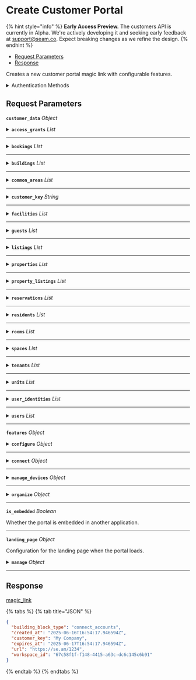 # Create Customer Portal
{% hint style="info" %}
**Early Access Preview.** The customers API is currently in Alpha. We're actively developing it and seeking early feedback at [support@seam.co](mailto:support@seam.co). Expect breaking changes as we refine the design.
{% endhint %}

- [Request Parameters](#request-parameters)
- [Response](#response)

Creates a new customer portal magic link with configurable features.


<details>

<summary>Authentication Methods</summary>

- API key
- Personal access token
  <br>Must also include the `seam-workspace` header in the request.

To learn more, see [Authentication](https://docs.seam.co/latest/api/authentication).
</details>

## Request Parameters

**`customer_data`** *Object*

<details>

<summary><b><code>access_grants</code></b> <i>List</i></summary>

List of access grants.

</details>

---



<details>

<summary><b><code>bookings</code></b> <i>List</i></summary>

List of bookings.

</details>

---



<details>

<summary><b><code>buildings</code></b> <i>List</i></summary>

List of buildings.

</details>

---



<details>

<summary><b><code>common_areas</code></b> <i>List</i></summary>

List of shared common areas.

</details>

---



<details>

<summary><b><code>customer_key</code></b> <i>String</i></summary>

Your unique identifier for the customer.

</details>

---



<details>

<summary><b><code>facilities</code></b> <i>List</i></summary>

List of gym or fitness facilities.

</details>

---



<details>

<summary><b><code>guests</code></b> <i>List</i></summary>

List of guests.

</details>

---



<details>

<summary><b><code>listings</code></b> <i>List</i></summary>

List of property listings.

</details>

---



<details>

<summary><b><code>properties</code></b> <i>List</i></summary>

List of short-term rental properties.

</details>

---



<details>

<summary><b><code>property_listings</code></b> <i>List</i></summary>

List of property listings.

</details>

---



<details>

<summary><b><code>reservations</code></b> <i>List</i></summary>

List of reservations.

</details>

---



<details>

<summary><b><code>residents</code></b> <i>List</i></summary>

List of residents.

</details>

---



<details>

<summary><b><code>rooms</code></b> <i>List</i></summary>

List of hotel or hospitality rooms.

</details>

---



<details>

<summary><b><code>spaces</code></b> <i>List</i></summary>

List of general spaces or areas.

</details>

---



<details>

<summary><b><code>tenants</code></b> <i>List</i></summary>

List of tenants.

</details>

---



<details>

<summary><b><code>units</code></b> <i>List</i></summary>

List of multi-family residential units.

</details>

---



<details>

<summary><b><code>user_identities</code></b> <i>List</i></summary>

List of user identities.

</details>

---



<details>

<summary><b><code>users</code></b> <i>List</i></summary>

List of users.

</details>

---


**`features`** *Object*

<details>

<summary><b><code>configure</code></b> <i>Object</i></summary>

Configuration for the configure feature.

</details>

---



<details>

<summary><b><code>connect</code></b> <i>Object</i></summary>

Configuration for the connect accounts feature.

</details>

---



<details>

<summary><b><code>manage_devices</code></b> <i>Object</i></summary>

Configuration for the manage devices feature.

</details>

---



<details>

<summary><b><code>organize</code></b> <i>Object</i></summary>

Configuration for the organize feature.

</details>

---


**`is_embedded`** *Boolean*

Whether the portal is embedded in another application.

---

**`landing_page`** *Object*

Configuration for the landing page when the portal loads.

<details>

<summary><b><code>manage</code></b> <i>Object</i></summary>

</details>

---



## Response

[magic\_link](./../unstable_partner/building_blocks)


{% tabs %}
{% tab title="JSON" %}



```json
{
  "building_block_type": "connect_accounts",
  "created_at": "2025-06-16T16:54:17.946594Z",
  "customer_key": "My Company",
  "expires_at": "2025-06-17T16:54:17.946594Z",
  "url": "https://se.am/1234",
  "workspace_id": "67c58f1f-f148-4415-a63c-dc6c145c6b91"
}
```
{% endtab %}
{% endtabs %}
